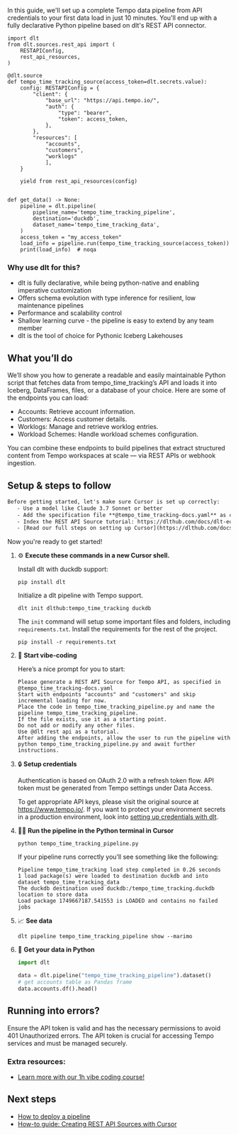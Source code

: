 In this guide, we'll set up a complete Tempo data pipeline from API credentials to your first data load in just 10 minutes. You'll end up with a fully declarative Python pipeline based on dlt's REST API connector.

```python-outcome
import dlt
from dlt.sources.rest_api import (
    RESTAPIConfig,
    rest_api_resources,
)

@dlt.source
def tempo_time_tracking_source(access_token=dlt.secrets.value):
    config: RESTAPIConfig = {
        "client": {
            "base_url": "https://api.tempo.io/",
            "auth": {
                "type": "bearer",
                "token": access_token,
            },
        },
        "resources": [
            "accounts",
            "customers",
            "worklogs"
            ],
    }

    yield from rest_api_resources(config)


def get_data() -> None:
    pipeline = dlt.pipeline(
        pipeline_name='tempo_time_tracking_pipeline',
        destination='duckdb',
        dataset_name='tempo_time_tracking_data', 
    )
    access_token = "my_access_token"
    load_info = pipeline.run(tempo_time_tracking_source(access_token))
    print(load_info)  # noqa
```

### Why use dlt for this?

- dlt is fully declarative, while being python-native and enabling imperative customization
- Offers schema evolution with type inference for resilient, low maintenance pipelines
- Performance and scalability control
- Shallow learning curve - the pipeline is easy to extend by any team member
- dlt is the tool of choice for Pythonic Iceberg Lakehouses

## What you’ll do

We’ll show you how to generate a readable and easily maintainable Python script that fetches data from tempo_time_tracking’s API and loads it into Iceberg, DataFrames, files, or a database of your choice. Here are some of the endpoints you can load:

- Accounts: Retrieve account information.
- Customers: Access customer details.
- Worklogs: Manage and retrieve worklog entries.
- Workload Schemes: Handle workload schemes configuration.

You can combine these endpoints to build pipelines that extract structured content from Tempo workspaces at scale — via REST APIs or webhook ingestion.

## Setup & steps to follow

```default
Before getting started, let's make sure Cursor is set up correctly:
   - Use a model like Claude 3.7 Sonnet or better
   - Add the specification file **@tempo_time_tracking-docs.yaml** as context
   - Index the REST API Source tutorial: https://dlthub.com/docs/dlt-ecosystem/verified-sources/rest_api/ and add it to context as **@dlt rest api**
   - [Read our full steps on setting up Cursor](https://dlthub.com/docs/dlt-ecosystem/llm-tooling/cursor-restapi#23-configuring-cursor-with-documentation)
```

Now you're ready to get started! 

1. ⚙️ **Execute these commands in a new Cursor shell.**
    
    Install dlt with duckdb support:
    ```shell
    pip install dlt
    ```

    Initialize a dlt pipeline with Tempo support.
    ```shell
    dlt init dlthub:tempo_time_tracking duckdb
    ```

    The `init` command will setup some important files and folders, including `requirements.txt`. Install the requirements for the rest of the project.
    ```shell
    pip install -r requirements.txt
    ```
    
2. 🤠 **Start vibe-coding**
    
    Here’s a nice prompt for you to start: 
    
    ```prompt
    Please generate a REST API Source for Tempo API, as specified in @tempo_time_tracking-docs.yaml 
    Start with endpoints "accounts" and "customers" and skip incremental loading for now. 
    Place the code in tempo_time_tracking_pipeline.py and name the pipeline tempo_time_tracking_pipeline. 
    If the file exists, use it as a starting point. 
    Do not add or modify any other files. 
    Use @dlt rest api as a tutorial. 
    After adding the endpoints, allow the user to run the pipeline with python tempo_time_tracking_pipeline.py and await further instructions.
    ```

    
3. 🔒 **Setup credentials** 
    
    Authentication is based on OAuth 2.0 with a refresh token flow. API token must be generated from Tempo settings under Data Access.
    
    To get appropriate API keys, please visit the original source at https://www.tempo.io/.
    If you want to protect your environment secrets in a production environment, look into [setting up credentials with dlt](https://dlthub.com/docs/walkthroughs/add_credentials).
    
4. 🏃‍♀️ **Run the pipeline in the Python terminal in Cursor**
    
    ```shell
    python tempo_time_tracking_pipeline.py
    ```
    
    If your pipeline runs correctly you’ll see something like the following:
    
    ```shell
    Pipeline tempo_time_tracking load step completed in 0.26 seconds
    1 load package(s) were loaded to destination duckdb and into dataset tempo_time_tracking_data
    The duckdb destination used duckdb:/tempo_time_tracking.duckdb location to store data
    Load package 1749667187.541553 is LOADED and contains no failed jobs
    ```
    
5. 📈 **See data**
    
    ```shell
    dlt pipeline tempo_time_tracking_pipeline show --marimo
    ```
    
6. 🐍 **Get your data in Python**
    
    ```python
    import dlt

   data = dlt.pipeline("tempo_time_tracking_pipeline").dataset()
   # get accounts table as Pandas frame
   data.accounts.df().head()
    ```

## Running into errors?

Ensure the API token is valid and has the necessary permissions to avoid 401 Unauthorized errors. The API token is crucial for accessing Tempo services and must be managed securely.

### Extra resources:

- [Learn more with our 1h vibe coding course!](https://www.youtube.com/watch?v=GGid70rnJuM)

## Next steps

- [How to deploy a pipeline](https://dlthub.com/docs/walkthroughs/deploy-a-pipeline)
- [How-to guide: Creating REST API Sources with Cursor](https://dlthub.com/docs/dlt-ecosystem/llm-tooling/cursor-restapi)